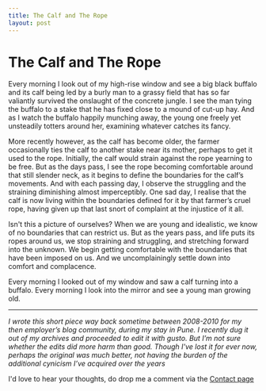 ```yaml
---
title: The Calf and The Rope
layout: post
---
```






# The Calf and The Rope

Every morning I look out of my high-rise window and see a big black buffalo and its calf being led by a burly man to a grassy field that has so far valiantly survived the onslaught of the concrete jungle. I see the man tying the buffalo to a stake that he has fixed close to a mound of cut-up hay. And as I watch the buffalo happily munching away, the young one freely yet unsteadily totters around her, examining whatever catches its fancy. 

More recently however, as the calf has become older, the farmer occasionally ties the calf to another stake near its mother, perhaps to get it used to the rope. Initially, the calf would strain against the rope yearning to be free. But as the days pass, I see the rope becoming comfortable around that still slender neck, as it begins to define the boundaries for the calf’s movements. And with each passing day, I observe the struggling and the straining diminishing almost imperceptibly. One sad day, I realise that the calf is now living within the boundaries defined for it by that farmer’s cruel rope, having given up that last snort of complaint at the injustice of it all.

Isn't this a picture of ourselves? When we are young and idealistic, we know of no boundaries that can restrict us. But as the years pass, and life puts its ropes around us, we stop straining and struggling, and stretching forward into the unknown. We begin getting comfortable with the boundaries that have been imposed on us. And we uncomplainingly settle down into comfort and complacence.

Every morning I looked out of my window and saw a calf turning into a buffalo. Every morning I look into the mirror and see a young man growing old. 

-------------------------


*I wrote this short piece  way back sometime between 2008-2010 for my then employer’s blog community, during my stay in Pune. I recently dug it out of my archives and proceeded to edit it with gusto. But I’m not sure whether the edits did more harm than good. Though I've lost it for ever now, perhaps the original  was much better, not having the burden of the additional cynicism I’ve acquired over the years* 

I'd love to hear your thoughts, do drop me a comment via the [Contact page](/Contact)



